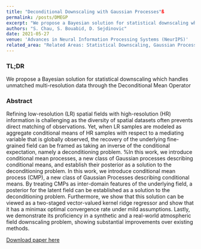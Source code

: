 ```yaml
---
title: "Deconditional Downscaling with Gaussian Processes"ß
permalink: /posts/DMEGP
excerpt: "We propose a Bayesian solution for statistical downscaling which handles unmatched multi-resolution data through the Deconditional Mean Operator. <br/> <br/><img src='/assets/images/DME_application.jpg' height=300>"
authors: "S. Chau, S. Bouabid, D. Sejdinovic"
date: 2021-05-27
venue: 'Advances in Neural Information Processing Systems (NeurIPS)'
related_area: "Related Areas: Statistical Downscaling, Gaussian Processes, Kernel Mean Embeddings"
---
```


### TL;DR
We propose a Bayesian solution for statistical downscaling which handles unmatched multi-resolution data through the Deconditional Mean Operator 

### Abstract
Refining low-resolution (LR) spatial fields with high-resolution (HR) information is challenging as the diversity of spatial datasets often prevents direct matching of observations. Yet, when LR samples are modeled as aggregate conditional means of HR samples with respect to a mediating variable that is globally observed, the recovery of the underlying fine-grained field can be framed as taking an inverse of the conditional expectation, namely a deconditioning problem. %In this work, we introduce conditional mean processes, a new class of Gaussian processes describing conditional means, and establish their posterior as a solution to the deconditioning problem. In this work, we introduce conditional mean process (CMP), a new class of Gaussian Processes describing conditional means. By treating CMPs as inter-domain features of the underlying field, a posterior for the latent field can be established as a solution to the deconditioning problem. Furthermore, we show that this solution can be viewed as a two-staged vector-valued kernel ridge regressor and show that it has a minimax optimal convergence rate under mild assumptions. Lastly, we demonstrate its proficiency in a synthetic and a real-world atmospheric field downscaling problem, showing substantial improvements over existing methods.

[Download paper here](https://arxiv.org/abs/2105.12909)

